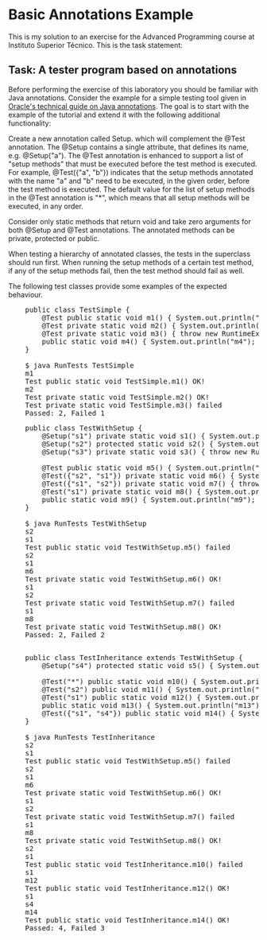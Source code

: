 # Basic Annotations Example

This is my solution to an exercise for the Advanced Programming course at Instituto Superior Técnico.
This is the task statement:

## Task: A tester program based on annotations

Before performing the exercise of this laboratory you should be familiar with Java annotations.
Consider the example for a simple testing tool given in
[Oracle's technical guide on Java annotations](https://docs.oracle.com/javase/7/docs/technotes/guides/language/annotations.html).
The goal is to start with the example of the tutorial and extend it with the following additional functionality:

Create a new annotation called Setup. which will complement the @Test annotation.
The @Setup contains a single attribute, that defines its name, e.g. @Setup("a"). The @Test annotation is enhanced to
support a list of "setup methods" that must be executed before the test method is executed.
For example, @Test({"a", "b"}) indicates that the setup methods annotated with the name "a" and "b" need to be executed,
 in the given order, before the test method is executed. The default value for the list of setup methods in the @Test
 annotation is "*", which means that all setup methods will be executed, in any order.

Consider only static methods that return void and take zero arguments for both @Setup and @Test annotations.
The annotated methods can be private, protected or public.

When testing a hierarchy of annotated classes, the tests in the superclass should run first.
When running the setup methods of a certain test method, if any of the setup methods fail, then the test method should
fail as well.

The following test classes provide some examples of the expected behaviour.

<pre>
    public class TestSimple {
        @Test public static void m1() { System.out.println("m1"); }
        @Test private static void m2() { System.out.println("m2"); }
        @Test private static void m3() { throw new RuntimeException("problem"); }
        public static void m4() { System.out.println("m4"); }
    }
    
    $ java RunTests TestSimple
    m1
    Test public static void TestSimple.m1() OK!
    m2
    Test private static void TestSimple.m2() OK!
    Test private static void TestSimple.m3() failed
    Passed: 2, Failed 1
</pre>

<pre>
    public class TestWithSetup {
        @Setup("s1") private static void s1() { System.out.println("s1"); }
        @Setup("s2") protected static void s2() { System.out.println("s2"); }
        @Setup("s3") private static void s3() { throw new RuntimeException("fail"); }

        @Test public static void m5() { System.out.println("m5"); }
        @Test({"s2", "s1"}) private static void m6() { System.out.println("m6"); }
        @Test({"s1", "s2"}) private static void m7() { throw new RuntimeException("problem"); }
        @Test("s1") private static void m8() { System.out.println("m8"); }
        public static void m9() { System.out.println("m9"); }
    }

    $ java RunTests TestWithSetup
    s2
    s1
    Test public static void TestWithSetup.m5() failed
    s2
    s1
    m6
    Test private static void TestWithSetup.m6() OK!
    s1
    s2
    Test private static void TestWithSetup.m7() failed
    s1
    m8
    Test private static void TestWithSetup.m8() OK!
    Passed: 2, Failed 2
    
</pre>

<pre>
    public class TestInheritance extends TestWithSetup {
        @Setup("s4") protected static void s5() { System.out.println("s4"); }

        @Test("*") public static void m10() { System.out.println("m10"); }
        @Test("s2") public void m11() { System.out.println("m11"); }
        @Test("s1") public static void m12() { System.out.println("m12"); }
        public static void m13() { System.out.println("m13"); }
        @Test({"s1", "s4"}) public static void m14() { System.out.println("m14"); }
    }

    $ java RunTests TestInheritance
    s2
    s1
    Test public static void TestWithSetup.m5() failed
    s2
    s1
    m6
    Test private static void TestWithSetup.m6() OK!
    s1
    s2
    Test private static void TestWithSetup.m7() failed
    s1
    m8
    Test private static void TestWithSetup.m8() OK!
    s2
    s1
    Test public static void TestInheritance.m10() failed
    s1
    m12
    Test public static void TestInheritance.m12() OK!
    s1
    s4
    m14
    Test public static void TestInheritance.m14() OK!
    Passed: 4, Failed 3
    
</pre>
